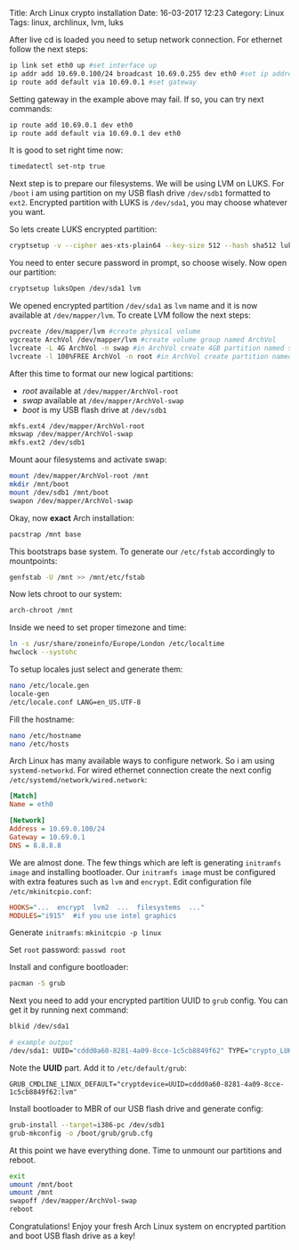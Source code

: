 Title: Arch Linux crypto installation
Date: 16-03-2017 12:23
Category: Linux
Tags: linux, archlinux, lvm, luks

After live cd is loaded you need to setup network connection.
For ethernet follow the next steps:

```bash
ip link set eth0 up #set interface up
ip addr add 10.69.0.100/24 broadcast 10.69.0.255 dev eth0 #set ip address
ip route add default via 10.69.0.1 #set gateway
```

Setting gateway in the example above may fail. If so, you can try next commands:

```bash
ip route add 10.69.0.1 dev eth0
ip route add default via 10.69.0.1 dev eth0
```
It is good to set right time now:

```bash
timedatectl set-ntp true
```

Next step is to prepare our filesystems. We will be using LVM on LUKS.
For `/boot` i am using partition on my USB flash drive `/dev/sdb1` formatted to `ext2`.
Encrypted partition with LUKS is `/dev/sda1`, you may choose whatever you want.

So lets create LUKS encrypted partition:

```bash
cryptsetup -v --cipher aes-xts-plain64 --key-size 512 --hash sha512 luksFormat /dev/sda1
```

You need to enter secure password in prompt, so choose wisely. Now open our partition:

```bash
cryptsetup luksOpen /dev/sda1 lvm
```
We opened encrypted partition `/dev/sda1` as `lvm` name and it is now available at `/dev/mapper/lvm`.
To create LVM follow the next steps:

```bash
pvcreate /dev/mapper/lvm #create physical volume
vgcreate ArchVol /dev/mapper/lvm #create volume group named ArchVol
lvcreate -L 4G ArchVol -n swap #in ArchVol create 4GB partition named swap
lvcreate -l 100%FREE ArchVol -n root #in ArchVol create partition named root filled all remaining space
```

After this time to format our new logical partitions:
* _root_ available at `/dev/mapper/ArchVol-root`
* _swap_ available at `/dev/mapper/ArchVol-swap`
* _boot_ is my USB flash drive at `/dev/sdb1`

```bash
mkfs.ext4 /dev/mapper/ArchVol-root
mkswap /dev/mapper/ArchVol-swap
mkfs.ext2 /dev/sdb1
```

Mount aour filesystems and activate swap:

```bash
mount /dev/mapper/ArchVol-root /mnt
mkdir /mnt/boot
mount /dev/sdb1 /mnt/boot
swapon /dev/mapper/ArchVol-swap
```

Okay,  now __exact__ Arch installation:

```bash
pacstrap /mnt base
```

This bootstraps base system. To generate our `/etc/fstab` accordingly to mountpoints:

```bash
genfstab -U /mnt >> /mnt/etc/fstab
```

Now lets chroot to our system:

```bash
arch-chroot /mnt
```

Inside we need to set proper timezone and time:

```bash
ln -s /usr/share/zoneinfo/Europe/London /etc/localtime
hwclock --systohc
```

To setup locales just select and generate them:

```bash
nano /etc/locale.gen
locale-gen
/etc/locale.conf LANG=en_US.UTF-8
```

Fill the hostname:

```bash
nano /etc/hostname
nano /etc/hosts
```

Arch Linux has many available ways to configure network. So i am using `systemd-networkd`.
For wired ethernet connection create the next config `/etc/systemd/network/wired.network`:

```ini
[Match]
Name = eth0

[Network]
Address = 10.69.0.100/24
Gateway = 10.69.0.1
DNS = 8.8.8.8
```

We are almost done. The few things which are left is generating `initramfs image` and installing bootloader.
Our `initramfs image` must be configured with extra features such as `lvm` and `encrypt`.
Edit configuration file `/etc/mkinitcpio.conf`:
```ini
HOOKS="...  encrypt  lvm2  ...  filesystems  ..."
MODULES="i915"  #if you use intel graphics
```

Generate `initramfs`:
`mkinitcpio -p linux`

Set `root` password:
`passwd root`

Install and configure bootloader:

```bash
pacman -S grub
```

Next you need to add your encrypted partition UUID to `grub` config. You can get it by running next command:

```bash
blkid /dev/sda1

# example output
/dev/sda1: UUID="cddd0a60-8281-4a09-8cce-1c5cb8849f62" TYPE="crypto_LUKS" PARTUUID="61979b00-998a-409d-aeb1-08e50f45023c"
```

Note the __UUID__ part. Add it to `/etc/default/grub`:

```
GRUB_CMDLINE_LINUX_DEFAULT="cryptdevice=UUID=cddd0a60-8281-4a09-8cce-1c5cb8849f62:lvm"
```

Install bootloader to MBR of our USB flash drive and generate config:

```bash
grub-install --target=i386-pc /dev/sdb1
grub-mkconfig -o /boot/grub/grub.cfg
```

At this point we have everything done. Time to unmount our partitions and reboot.

```bash
exit
umount /mnt/boot
umount /mnt
swapoff /dev/mapper/ArchVol-swap
reboot
```

Congratulations! Enjoy your fresh Arch Linux system on encrypted partition and boot USB flash drive as a key!
